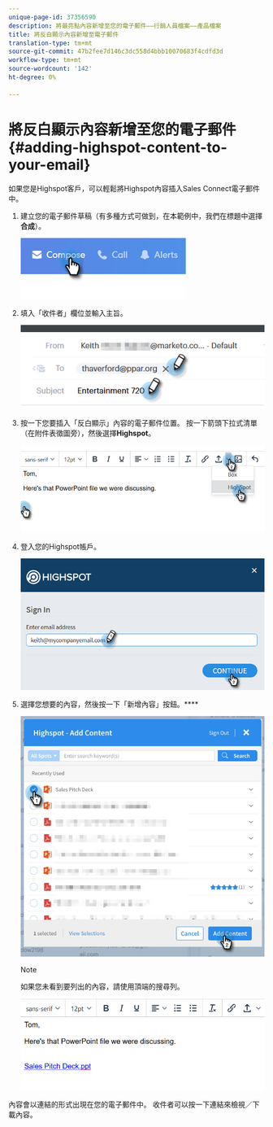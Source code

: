 ```yaml
---
unique-page-id: 37356590
description: 將最亮點內容新增至您的電子郵件——行銷人員檔案——產品檔案
title: 將反白顯示內容新增至電子郵件
translation-type: tm+mt
source-git-commit: 47b2fee7d146c3dc558d4bbb10070683f4cdfd3d
workflow-type: tm+mt
source-wordcount: '142'
ht-degree: 0%

---
```



# 將反白顯示內容新增至您的電子郵件{#adding-highspot-content-to-your-email}

如果您是Highspot客戶，可以輕鬆將Highspot內容插入Sales Connect電子郵件中。

1. 建立您的電子郵件草稿（有多種方式可做到，在本範例中，我們在標題中選擇&#x200B;**合成**）。

   ![](assets/one-5.png)

1. 填入「收件者」欄位並輸入主旨。

   ![](assets/two-5.png)

1. 按一下您要插入「反白顯示」內容的電子郵件位置。 按一下箭頭下拉式清單（在附件表徵圖旁），然後選擇&#x200B;**Highspot**。

   ![](assets/three-5.png)

1. 登入您的Highspot帳戶。

   ![](assets/four-5.png)

1. 選擇您想要的內容，然後按一下「新增內容」按鈕。****

   ![](assets/five-3.png)

   >[!NOTE]
   >
   >如果您未看到要列出的內容，請使用頂端的搜尋列。

   ![](assets/six.png)

內容會以連結的形式出現在您的電子郵件中。 收件者可以按一下連結來檢視／下載內容。